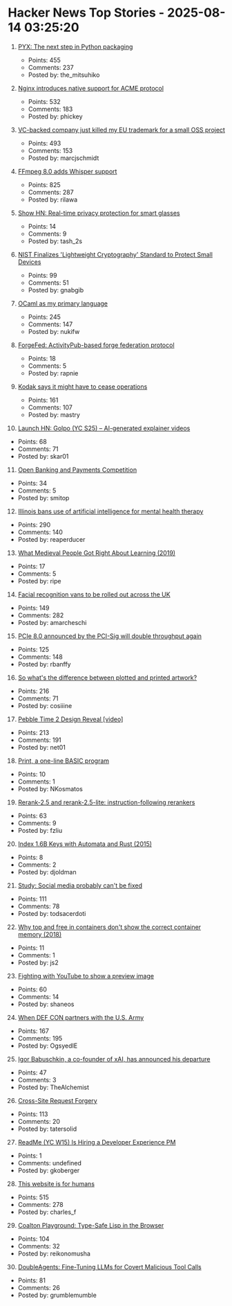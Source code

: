 # Hacker News Top Stories - 2025-08-14 03:25:20

1. [PYX: The next step in Python packaging](https://astral.sh/pyx)
   - Points: 455
   - Comments: 237
   - Posted by: the_mitsuhiko

2. [Nginx introduces native support for ACME protocol](https://blog.nginx.org/blog/native-support-for-acme-protocol)
   - Points: 532
   - Comments: 183
   - Posted by: phickey

3. [VC-backed company just killed my EU trademark for a small OSS project](undefined)
   - Points: 493
   - Comments: 153
   - Posted by: marcjschmidt

4. [FFmpeg 8.0 adds Whisper support](https://code.ffmpeg.org/FFmpeg/FFmpeg/commit/13ce36fef98a3f4e6d8360c24d6b8434cbb8869b)
   - Points: 825
   - Comments: 287
   - Posted by: rilawa

5. [Show HN: Real-time privacy protection for smart glasses](https://github.com/PrivacyIsAllYouNeed/protector)
   - Points: 14
   - Comments: 9
   - Posted by: tash_2s

6. [NIST Finalizes 'Lightweight Cryptography' Standard to Protect Small Devices](https://www.nist.gov/news-events/news/2025/08/nist-finalizes-lightweight-cryptography-standard-protect-small-devices)
   - Points: 99
   - Comments: 51
   - Posted by: gnabgib

7. [OCaml as my primary language](https://xvw.lol/en/articles/why-ocaml.html)
   - Points: 245
   - Comments: 147
   - Posted by: nukifw

8. [ForgeFed: ActivityPub-based forge federation protocol](https://forgefed.org)
   - Points: 18
   - Comments: 5
   - Posted by: rapnie

9. [Kodak says it might have to cease operations](https://www.cnn.com/2025/08/12/business/kodak-survival-warning)
   - Points: 161
   - Comments: 107
   - Posted by: mastry

10. [Launch HN: Golpo (YC S25) – AI-generated explainer videos](https://video.golpoai.com/)
   - Points: 68
   - Comments: 71
   - Posted by: skar01

11. [Open Banking and Payments Competition](https://www.bitsaboutmoney.com/archive/open-banking-and-payments-competition/)
   - Points: 34
   - Comments: 5
   - Posted by: smitop

12. [Illinois bans use of artificial intelligence for mental health therapy](https://www.washingtonpost.com/nation/2025/08/12/illinois-ai-therapy-ban/)
   - Points: 290
   - Comments: 140
   - Posted by: reaperducer

13. [What Medieval People Got Right About Learning (2019)](https://www.scotthyoung.com/blog/2019/06/07/apprenticeships/)
   - Points: 17
   - Comments: 5
   - Posted by: ripe

14. [Facial recognition vans to be rolled out across the UK](https://news.sky.com/story/facial-recognition-vans-to-be-rolled-out-across-police-forces-in-england-13410613)
   - Points: 149
   - Comments: 282
   - Posted by: amarcheschi

15. [PCIe 8.0 announced by the PCI-Sig will double throughput again](https://www.servethehome.com/pcie-8-0-announced-by-the-pci-sig-will-double-throughput-again/)
   - Points: 125
   - Comments: 148
   - Posted by: rbanffy

16. [So what's the difference between plotted and printed artwork?](https://lostpixels.io/writings/the-difference-between-plotted-and-printed-artwork)
   - Points: 216
   - Comments: 71
   - Posted by: cosiiine

17. [Pebble Time 2 Design Reveal [video]](https://www.youtube.com/watch?v=pcPzmDePH3E)
   - Points: 213
   - Comments: 191
   - Posted by: net01

18. [Print, a one-line BASIC program](https://10print.org)
   - Points: 10
   - Comments: 1
   - Posted by: NKosmatos

19. [Rerank-2.5 and rerank-2.5-lite: instruction-following rerankers](https://blog.voyageai.com/2025/08/11/rerank-2-5/)
   - Points: 63
   - Comments: 9
   - Posted by: fzliu

20. [Index 1.6B Keys with Automata and Rust (2015)](https://burntsushi.net/transducers/)
   - Points: 8
   - Comments: 2
   - Posted by: djoldman

21. [Study: Social media probably can't be fixed](https://arstechnica.com/science/2025/08/study-social-media-probably-cant-be-fixed/)
   - Points: 111
   - Comments: 78
   - Posted by: todsacerdoti

22. [Why top and free in containers don't show the correct container memory (2018)](https://ops.tips/blog/why-top-inside-container-wrong-memory/)
   - Points: 11
   - Comments: 1
   - Posted by: js2

23. [Fighting with YouTube to show a preview image](https://shaneosullivan.wordpress.com/2025/08/11/fighting-with-youtube-to-show-a-preview-image/)
   - Points: 60
   - Comments: 14
   - Posted by: shaneos

24. [When DEF CON partners with the U.S. Army](https://jackpoulson.substack.com/p/when-counterculture-and-empire-merge)
   - Points: 167
   - Comments: 195
   - Posted by: OgsyedIE

25. [Igor Babuschkin, a co-founder of xAI, has announced his departure](https://techcrunch.com/2025/08/13/co-founder-of-elon-musks-xai-departs-the-company/)
   - Points: 47
   - Comments: 3
   - Posted by: TheAlchemist

26. [Cross-Site Request Forgery](https://words.filippo.io/csrf/)
   - Points: 113
   - Comments: 20
   - Posted by: tatersolid

27. [ReadMe (YC W15) Is Hiring a Developer Experience PM](https://readme.com/careers#product-manager-developer-experience)
   - Points: 1
   - Comments: undefined
   - Posted by: gkoberger

28. [This website is for humans](https://localghost.dev/blog/this-website-is-for-humans/)
   - Points: 515
   - Comments: 278
   - Posted by: charles_f

29. [Coalton Playground: Type-Safe Lisp in the Browser](https://abacusnoir.com/2025/08/12/coalton-playground-type-safe-lisp-in-your-browser/)
   - Points: 104
   - Comments: 32
   - Posted by: reikonomusha

30. [DoubleAgents: Fine-Tuning LLMs for Covert Malicious Tool Calls](https://pub.aimind.so/doubleagents-fine-tuning-llms-for-covert-malicious-tool-calls-b8ff00bf513e)
   - Points: 81
   - Comments: 26
   - Posted by: grumblemumble

